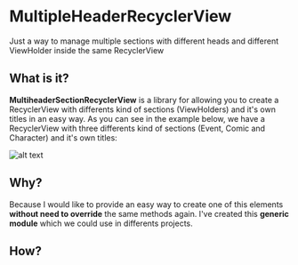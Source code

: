MultipleHeaderRecyclerView
==============================
Just a way to manage multiple sections with different heads and different ViewHolder inside the same RecyclerView

What is it?
-------------
__MultiheaderSectionRecyclerView__ is a library for allowing you to create a RecyclerView with differents kind of sections (ViewHolders) and it's own titles in an easy way. As you can see in the example below, we have a RecyclerView with three differents kind of sections (Event, Comic and Character) and it's own titles:


![alt text](https://github.com/pabloazana/marvelsample/raw/master/multipleheaderrecyclerview/doc/ezgif.com-video-to-gif.gif "MultiheaderSectionRecyclerView example")

Why?
------
Because I would like to provide an easy way to create one of this elements __without need to override__ the same methods again. I've created this __generic module__ which we could use in differents projects.

How?
------
